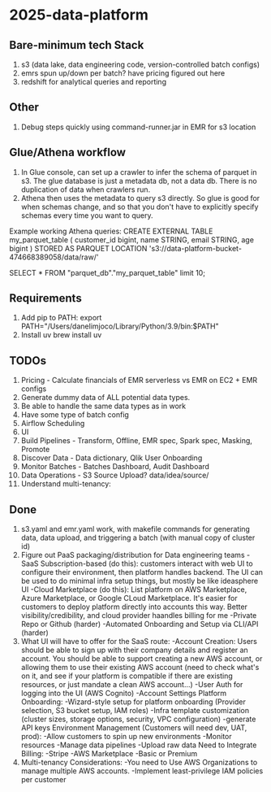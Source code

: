 # 2025-data-platform

## Bare-minimum tech Stack
1. s3 (data lake, data engineering code, version-controlled batch configs)
2. emrs spun up/down per batch? have pricing figured out here
3. redshift for analytical queries and reporting

## Other
1. Debug steps quickly using command-runner.jar in EMR for s3 location

## Glue/Athena  workflow
1. In Glue console, can set up a crawler to infer the schema of parquet in s3. The glue database is just a metadata db, not a data db. There is no duplication of data when crawlers run.
2. Athena then uses the metadata to query s3 directly. So glue is good for when schemas change, and so that you don't have to explicitly specify schemas every time you want to query.

Example working Athena queries:
CREATE EXTERNAL TABLE my_parquet_table ( customer_id bigint, name STRING, email STRING, age bigint
) STORED AS PARQUET
LOCATION 's3://data-platform-bucket-474668389058/data/raw/'

SELECT * FROM "parquet_db"."my_parquet_table" limit 10;

## Requirements
1. Add pip to PATH:
export PATH="/Users/danelimjoco/Library/Python/3.9/bin:$PATH"
2. Install uv
brew install uv

## TODOs
1. Pricing - Calculate financials of EMR serverless vs EMR on EC2 + EMR configs
3. Generate dummy data of ALL potential data types.
3. Be able to handle the same data types as in work 
4. Have some type of batch config
5. Airflow Scheduling
6. UI
7. Build Pipelines - Transform, Offline, EMR spec, Spark spec, Masking, Promote
8. Discover Data - Data dictionary, Qlik User Onboarding
9. Monitor Batches - Batches Dashboard, Audit Dashboard
10. Data Operations - S3 Source Upload? data/idea/source/
11. Understand multi-tenancy: 

## Done
1. s3.yaml and emr.yaml work, with makefile commands for generating data, data upload, and triggering a batch (with manual copy of cluster id)
2. Figure out PaaS packaging/distribution for Data engineering teams
-SaaS Subscription-based (do this): customers interact with web UI to configure their environment, then platform handles backend. The UI can be used to do minimal infra setup things, but mostly be like ideasphere UI
-Cloud Marketplace (do this): List platform on AWS Marketplace, Azure Marketplace, or Google CLoud Marketplace. It's easier for customers to deploy platform directly into accounts this way. Better visibility/credibility, and cloud provider haandles billing for me
-Private Repo or Github (harder)
-Automated Onboarding and Setup via CLI/API (harder)
3. What UI will have to offer for the SaaS route:
-Account Creation: Users should be able to sign up with their company details and register an account. You should be able to support creating a new AWS account, or allowing them to use their existing AWS account (need to check what's on it, and see if your platform is compatible if there are existing resources, or just mandate a clean AWS account...)
-User Auth for logging into the UI (AWS Cognito)
-Account Settings
Platform Onboarding:
-Wizard-style setup for platform onboarding (Provider selection, S3 bucket setup, IAM roles)
-Infra template customization (cluster sizes, storage options, security, VPC configuration)
-generate API keys
Environment Management (Customers will need dev, UAT, prod):
-Allow customers to spin up new environments
-Monitor resources
-Manage data pipelines
-Upload raw data
Need to Integrate Billing:
-Stripe
-AWS Marketplace
-Basic or Premium
4. Multi-tenancy Considerations:
-You need to Use AWS Organizations to manage multiple AWS accounts. 
-Implement least-privilege IAM policies per customer





